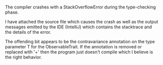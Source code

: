 The compiler crashes with a StackOverflowError during the type-checking phase.

I have attached the source file which causes the crash as well as the output messages emitted by the IDE (IntelliJ) which contains the stacktrace and the details of the error.

The offending bit appears to be the contravariance annotation on the type parameter T for the ObservableTrait. If the annotation is removed or replaced with '+' then the program just doesn't compile which I believe is the right behavior.


